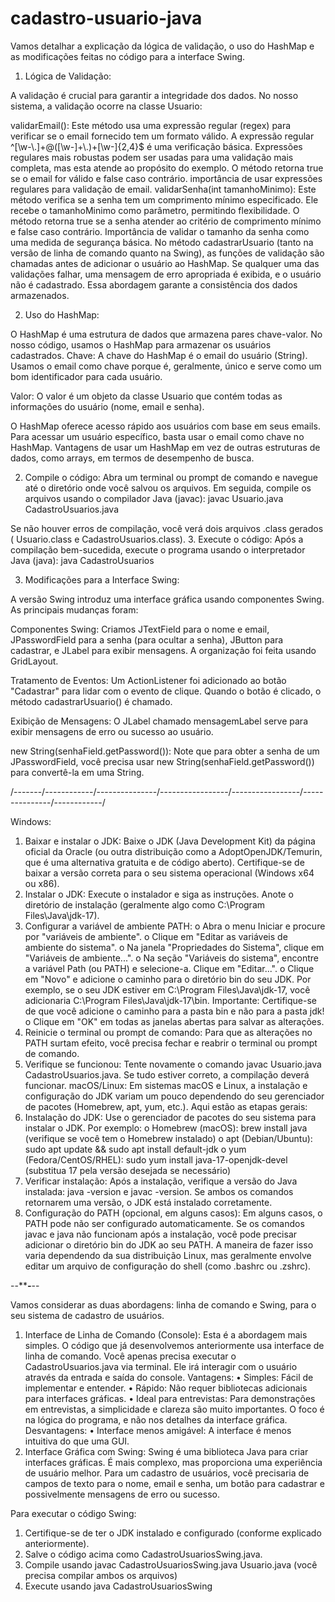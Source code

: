 # cadastro-usuario-java

Vamos detalhar a explicação da lógica de validação, o uso do HashMap e as
modificações feitas no código para a interface Swing.

1. Lógica de Validação:

A validação é crucial para garantir a integridade dos dados. 
No nosso sistema, a validação ocorre na classe Usuario:

validarEmail(): Este método usa uma expressão regular (regex) 
para verificar se o email fornecido tem um formato válido. 
A expressão regular ^[\\w-\\.]+@([\\w-]+\\.)+[\\w-]{2,4}$ é uma verificação básica. 
Expressões regulares mais robustas podem ser usadas para uma validação mais completa, 
mas esta atende ao propósito do exemplo. O método retorna true se o email for válido e false caso contrário. 
importância de usar expressões regulares para validação de email.
validarSenha(int tamanhoMinimo): Este método verifica se a senha tem um comprimento mínimo especificado.
Ele recebe o tamanhoMinimo como parâmetro, permitindo flexibilidade. 
O método retorna true se a senha atender ao critério de comprimento mínimo e false caso contrário. 
Importância de validar o tamanho da senha como uma medida de segurança básica.
No método cadastrarUsuario (tanto na versão de linha de comando quanto na Swing), 
as funções de validação são chamadas antes de adicionar o usuário ao HashMap. 
Se qualquer uma das validações falhar, uma mensagem de erro apropriada é exibida, e o usuário não é cadastrado.
Essa abordagem garante a consistência dos dados armazenados.

2. Uso do HashMap:

O HashMap é uma estrutura de dados que armazena pares chave-valor. 
No nosso código, usamos o HashMap para armazenar os usuários cadastrados.
Chave: A chave do HashMap é o email do usuário (String). Usamos o email como chave porque é, 
geralmente, único e serve como um bom identificador para cada usuário.

Valor: O valor é um objeto da classe Usuario que contém todas as informações do usuário 
(nome, email e senha).

O HashMap oferece acesso rápido aos usuários com base em seus emails. Para acessar um usuário 
específico, basta usar o email como chave no HashMap. 
Vantagens de usar um HashMap em vez de outras estruturas de dados, como arrays, em termos de 
desempenho de busca.

2. Compile o código:
Abra um terminal ou prompt de comando e navegue até o diretório onde você salvou os arquivos. 
Em seguida, compile os arquivos usando o compilador Java (javac):
javac Usuario.java CadastroUsuarios.java


Se não houver erros de compilação, você verá dois arquivos .class gerados 
( Usuario.class e CadastroUsuarios.class).
3. Execute o código:
Após a compilação bem-sucedida, execute o programa usando o interpretador Java (java):
java CadastroUsuarios


3. Modificações para a Interface Swing:

A versão Swing introduz uma interface gráfica usando componentes Swing. As principais mudanças 
foram:

Componentes Swing: Criamos JTextField para o nome e email, JPasswordField para a senha 
(para ocultar a senha), JButton para cadastrar, e JLabel para exibir mensagens. A organização 
foi feita usando GridLayout.

Tratamento de Eventos: Um ActionListener foi adicionado ao botão "Cadastrar" 
para lidar com o evento de clique. Quando o botão é clicado, o método cadastrarUsuario() é chamado.

Exibição de Mensagens: O JLabel chamado mensagemLabel serve para exibir 
mensagens de erro ou sucesso ao usuário.

new String(senhaField.getPassword()): Note que para obter a senha de um JPasswordField, 
você precisa usar new String(senhaField.getPassword()) para convertê-la em uma String.

/-------/------------/---------------/-----------------/-----------------/---------------/------------/


Windows:
1.	Baixar e instalar o JDK: Baixe o JDK (Java Development Kit) da página oficial da Oracle 
(ou outra distribuição como a AdoptOpenJDK/Temurin, que é uma alternativa gratuita e de código aberto).
Certifique-se de baixar a versão correta para o seu sistema operacional (Windows x64 ou x86).
2.	Instalar o JDK: Execute o instalador e siga as instruções. Anote o diretório de instalação 
(geralmente algo como C:\Program Files\Java\jdk-17).
3.	Configurar a variável de ambiente PATH:
o	Abra o menu Iniciar e procure por "variáveis de ambiente".
o	Clique em "Editar as variáveis de ambiente do sistema".
o	Na janela "Propriedades do Sistema", clique em "Variáveis de ambiente...".
o	Na seção "Variáveis do sistema", encontre a variável Path (ou PATH) e selecione-a. 
Clique em "Editar...".
o	Clique em "Novo" e adicione o caminho para o diretório bin do seu JDK. Por exemplo, se o 
seu JDK estiver em C:\Program Files\Java\jdk-17, você adicionaria 
C:\Program Files\Java\jdk-17\bin. Importante: Certifique-se de que você adicione o 
caminho para a pasta bin e não para a pasta jdk!
o	Clique em "OK" em todas as janelas abertas para salvar as alterações.
4.	Reinicie o terminal ou prompt de comando: Para que as alterações no PATH surtam efeito, 
você precisa fechar e reabrir o terminal ou prompt de comando.
5.	Verifique se funcionou: Tente novamente o comando javac Usuario.java CadastroUsuarios.java. 
Se tudo estiver correto, a compilação deverá funcionar.
macOS/Linux:
Em sistemas macOS e Linux, a instalação e configuração do JDK variam um pouco dependendo do seu gerenciador de pacotes 
(Homebrew, apt, yum, etc.). Aqui estão as etapas gerais:
1.	Instalação do JDK: Use o gerenciador de pacotes do seu sistema para instalar o JDK. 
Por exemplo:
o	Homebrew (macOS): brew install java (verifique se você tem o Homebrew instalado)
o	apt (Debian/Ubuntu): sudo apt update && sudo apt install default-jdk
o	yum (Fedora/CentOS/RHEL): sudo yum install java-17-openjdk-devel (substitua 17 pela versão 
desejada se necessário)
2.	Verificar instalação: Após a instalação, verifique a versão do Java instalada: java -version e javac -version. Se ambos os comandos retornarem uma versão, o JDK está instalado corretamente.
3.	Configuração do PATH (opcional, em alguns casos): Em alguns casos, o PATH pode não ser 
configurado automaticamente. Se os comandos javac e java não funcionam após a instalação, 
você pode precisar adicionar o diretório bin do JDK ao seu PATH. A maneira de fazer isso varia 
dependendo da sua distribuição Linux, mas geralmente envolve editar um arquivo de configuração 
do shell (como .bashrc ou .zshrc).

--*********************************************-*******************************************--


Vamos considerar as duas abordagens: linha de comando e Swing, para o seu sistema de cadastro 
de usuários.
1. Interface de Linha de Comando (Console):
Esta é a abordagem mais simples. O código que já desenvolvemos anteriormente usa interface de 
linha de comando. Você apenas precisa executar o CadastroUsuarios.java via terminal. Ele irá
 interagir com o usuário através da entrada e saída do console.
Vantagens:
•	Simples: Fácil de implementar e entender.
•	Rápido: Não requer bibliotecas adicionais para interfaces gráficas.
•	Ideal para entrevistas: Para demonstrações em entrevistas, a simplicidade e clareza são 
muito importantes. O foco é na lógica do programa, e não nos detalhes da interface gráfica.
Desvantagens:
•	Interface menos amigável: A interface é menos intuitiva do que uma GUI.
2. Interface Gráfica com Swing:
Swing é uma biblioteca Java para criar interfaces gráficas. É mais complexo, mas proporciona 
uma experiência de usuário melhor. Para um cadastro de usuários, você precisaria de campos de 
texto para o nome, email e senha, um botão para cadastrar e possivelmente mensagens de erro ou 
sucesso.

Para executar o código Swing:
1.	Certifique-se de ter o JDK instalado e configurado (conforme explicado anteriormente).
2.	Salve o código acima como CadastroUsuariosSwing.java.
3.	Compile usando javac CadastroUsuariosSwing.java Usuario.java (você precisa compilar ambos 
os arquivos)
4.	Execute usando java CadastroUsuariosSwing
